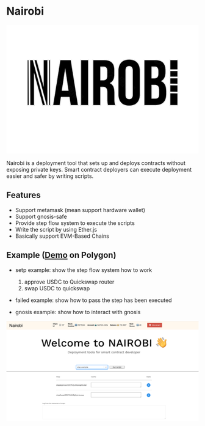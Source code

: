 # Nairobi

![](images/logoN.png)

Nairobi is a deployment tool that sets up and deploys contracts without exposing private keys. Smart contract deployers can execute deployment easier and safer by writing scripts.

## Features

- Support metamask (mean support hardware wallet)
- Support gnosis-safe
- Provide step flow system to execute the scripts
- Write the script by using Ether.js
- Basically support EVM-Based Chains

## Example ([Demo](https://github.com/ksin751119/Nairobi) on Polygon)

- setp example: show the step flow system how to work

  1. approve USDC to Quickswap router
  2. swap USDC to quickswap

- failed example: show how to pass the step has been executed
- gnosis example: show how to interact with gnosis

![](images/nairobi.png)
